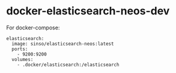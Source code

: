 # docker-elasticsearch-neos-dev

For docker-compose:
```
elasticsearch:
  image: sinso/elasticsearch-neos:latest
  ports:
    - 9200:9200
  volumes:
    - .docker/elasticsearch:/elasticsearch

```
